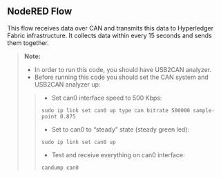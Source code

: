 NodeRED Flow
----------
This flow receives data over CAN and transmits this data to Hyperledger Fabric infrastructure. It collects data within every 15 seconds and sends them together.

> **Note:**
> - In order to run this code, you should have USB2CAN analyzer.
> - Before running this code you should set the CAN system and USB2CAN analyzer up:
> > - Set can0 interface speed to 500 Kbps:
> >
> > ```sudo ip link set can0 up type can bitrate 500000 sample-point 0.875 ```
> > - Set to can0 to “steady” state (steady green led):
> >
> > ```sudo ip link set can0 up``` 
> > - Test and receive everything on can0 interface:
> >
> > ```candump can0```

